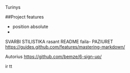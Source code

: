Turinys



##Project features
- position absolute
- 

SVARBI STILISTIKA rasant README faila- PAZIURET https://guides.github.com/features/mastering-markdown/



Autorius
https://github.com/bemze/6-sign-up/


 ir tt